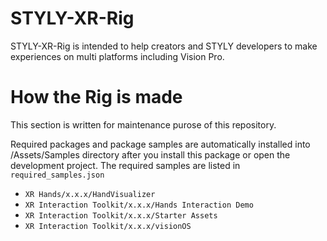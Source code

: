 # STYLY-XR-Rig

STYLY-XR-Rig is intended to help creators and STYLY developers to make experiences on multi platforms including Vision Pro. 

# How the Rig is made
This section is written for maintenance purose of this repository.

Required packages and package samples are automatically installed into /Assets/Samples directory after you install this package or open the development project.
The required samples are listed in `required_samples.json`

- `XR Hands/x.x.x/HandVisualizer`
- `XR Interaction Toolkit/x.x.x/Hands Interaction Demo`
- `XR Interaction Toolkit/x.x.x/Starter Assets`
- `XR Interaction Toolkit/x.x.x/visionOS`


